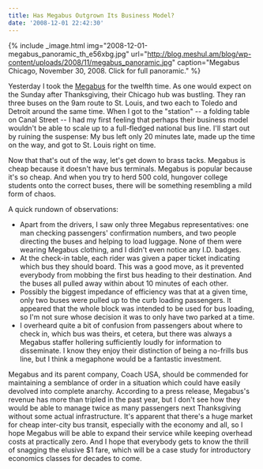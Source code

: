 ```yaml
---
title: Has Megabus Outgrown Its Business Model?
date: '2008-12-01 22:42:30'
---
```



{% include _image.html img="2008-12-01-megabus_panoramic_th_e56xbg.jpg" url="http://blog.meshul.am/blog/wp-content/uploads/2008/11/megabus_panoramic.jpg" caption="Megabus Chicago, November 30, 2008. Click for full panoramic."  %}

Yesterday I took the [Megabus](http://www.megabus.com/us/index.php) for the twelfth time. As one would expect on the Sunday after Thanksgiving, their Chicago hub was bustling. They ran three buses on the 9am route to St. Louis, and two each to Toledo and Detroit around the same time. When I got to the "station" -- a folding table on Canal Street -- I had my first feeling that perhaps their business model wouldn't be able to scale up to a full-fledged national bus line. I'll start out by ruining the suspense: My bus left only 20 minutes late, made up the time on the way, and got to St. Louis right on time.

Now that that's out of the way, let's get down to brass tacks. Megabus is cheap because it doesn't have bus terminals. Megabus is popular because it's so cheap. And when you try to herd 500 cold, hungover college students onto the correct buses, there will be something resembling a mild form of chaos.

A quick rundown of observations:

- Apart from the drivers, I saw only three Megabus representatives: one man checking passengers' confirmation numbers, and two people directing the buses and helping to load luggage. None of them were wearing Megabus clothing, and I didn't even notice any I.D. badges.
- At the check-in table, each rider was given a paper ticket indicating which bus they should board. This was a good move, as it prevented everybody from mobbing the first bus heading to their destination. And the buses all pulled away within about 10 minutes of each other.
- Possibly the biggest impedance of efficiency was that at a given time, only two buses were pulled up to the curb loading passengers. It appeared that the whole block was intended to be used for bus loading, so I'm not sure whose decision it was to only have two parked at a time.
- I overheard quite a bit of confusion from passengers about where to check in, which bus was theirs, et cetera, but there was always a Megabus staffer hollering sufficiently loudly for information to disseminate. I know they enjoy their distinction of being a no-frills bus line, but I think a megaphone would be a fantastic investment.

Megabus and its parent company, Coach USA, should be commended for maintaining a semblance of order in a situation which could have easily devolved into complete anarchy. According to a press release, Megabus's revenue has more than tripled in the past year, but I don't see how they would be able to manage twice as many passengers next Thanksgiving without some actual infrastructure. It's apparent that there's a huge market for cheap inter-city bus transit, especially with the economy and all, so I hope Megabus will be able to expand their service while keeping overhead costs at practically zero. And I hope that everybody gets to know the thrill of snagging the elusive $1 fare, which will be a case study for introductory economics classes for decades to come.


